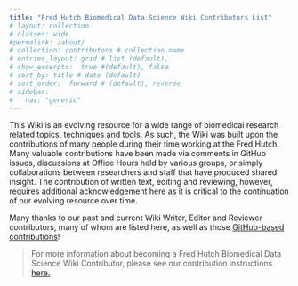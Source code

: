 ```yaml
---
title: "Fred Hutch Biomedical Data Science Wiki Contributors List"
# layout: collection
# classes: wide
#permalink: /about/
# collection: contributors # collection name
# entries_layout: grid # list (default),
# show_excerpts:  true #(default), false
# sort_by: title # date (default)
# sort_order:  forward # (default), reverse
# sidebar:
#   nav: "generic"
---
```


This Wiki is an evolving resource for a wide range of biomedical research related topics, techniques and tools.  As such, the Wiki was built upon the contributions of many people during their time working at the Fred Hutch.  Many valuable contributions have been made via comments in GitHub issues, discussions at Office Hours held by various groups, or simply collaborations between researchers and staff that have produced shared insight.  The contribution of written text, editing and reviewing, however, requires additional acknowledgement here as it is critical to the continuation of our evolving resource over time.   

Many thanks to our past and current Wiki Writer, Editor and Reviewer contributors, many of whom are listed here, as well as those [GitHub-based contributions](https://github.com/FredHutch/wiki/graphs/contributors)!  
> For more information about becoming a Fred Hutch Biomedical Data Science Wiki Contributor, please see our contribution instructions [here.](https://github.com/FredHutch/wiki/blob/main/README.md)
